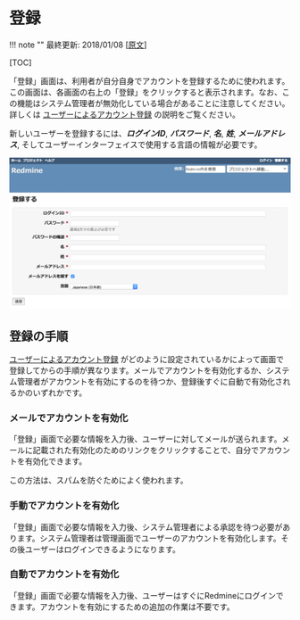 登録
====

!!! note ""
    最終更新: 2018/01/08
    [[原文](http://www.redmine.org/projects/redmine/wiki/RedmineRegister/8)]

[TOC]

「登録」画面は、利用者が自分自身でアカウントを登録するために使われます。この画面は、各画面の右上の「登録」をクリックすると表示されます。なお、この機能はシステム管理者が無効化している場合があることに注意してください。詳しくは [ユーザーによるアカウント登録](RedmineSettings.md#Self-registration) の説明をご覧ください。

新しいユーザーを登録するには、***ログインID***, ***パスワード***, ***名***, ***姓***, ***メールアドレス***, そしてユーザーインターフェイスで使用する言語の情報が必要です。

![](RedmineRegister/redmine-register.png)

登録の手順
----------

[ユーザーによるアカウント登録](RedmineSettings.md#Self-registration) がどのように設定されているかによって画面で登録してからの手順が異なります。メールでアカウントを有効化するか、システム管理者がアカウントを有効にするのを待つか、登録後すぐに自動で有効化されるかのいずれかです。

### メールでアカウントを有効化

「登録」画面で必要な情報を入力後、ユーザーに対してメールが送られます。メールに記載された有効化のためのリンクをクリックすることで、自分でアカウントを有効化できます。

この方法は、スパムを防ぐためによく使われます。

### 手動でアカウントを有効化

「登録」画面で必要な情報を入力後、システム管理者による承認を待つ必要があります。システム管理者は管理画面でユーザーのアカウントを有効化します。その後ユーザーはログインできるようになります。

### 自動でアカウントを有効化

「登録」画面で必要な情報を入力後、ユーザーはすぐにRedmineにログインできます。アカウントを有効にするための追加の作業は不要です。
